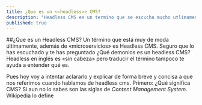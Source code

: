 ```yaml
---
title: ¿Que es un <<headless>> CMS?
description: "Headless CMS es un termino que se escucha mucho utlimamente, pero ¿Que es?"
published: true
---
```

##¿Que es un Headless CMS?
Un término que está muy de moda últimamente, además de «microservicios» es Headless CMS. Seguro que lo has escuchado y te has preguntado ¿Qué demonios es un headless CMS? Headless en inglés es «sin cabeza» pero traducir el término tampoco te ayuda a entender qué es.

Pues hoy voy a intentar aclararlo y explicar de forma breve y concisa a que nos referimos cuando hablamos de headless cms.
Primero: ¿Qué significa CMS? Si aun no lo sabes son las siglas de *Content Management System*. Wikipedia lo define
